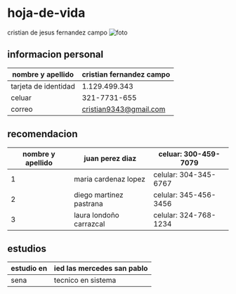 # hoja-de-vida
cristian de jesus fernandez campo
![foto](https://github.com/fernandez17/hoja-de-vida/commit/08b8c8ac0e2a55850fbbaa7f12ac4e9a94536e82)
## informacion personal 

|     nombre y apellido           |cristian fernandez campo                  |  
|----------------|-------------------------------|
|tarjeta de identidad|1.129.499.343            |   
|celuar         | 321-7731-655          |            
| correo        |cristian9343@gmail.com  |
## recomendacion

|       nombre   y apellido     |     juan perez diaz             |     celuar: 300-459-7079                  | 
|----------------|-------------------------------|-----------------------------|
|1|maria cardenaz lopez           |celular:  304-345-6767            |
|2     |diego martinez pastrana           |celular: 345-456-3456        |
|3 |laura londoño carrazcal |celular: 324-768-1234 |

## estudios 

 |estudio en  | ied las mercedes san pablo |
  |--------- |-------------------------- |
   |sena   | tecnico en sistema          |
   
  
    
